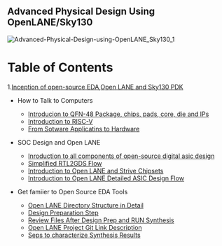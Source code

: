 ## Advanced Physical Design Using OpenLANE/Sky130

![Advanced-Physical-Design-using-OpenLANE_Sky130_1](https://user-images.githubusercontent.com/86367130/123914575-2b087700-d99d-11eb-819f-feb44e307b87.png)

# Table of Contents

1.[Inception of open-source EDA,Open LANE and Sky130 PDK](#anshi)

 + How to Talk to Computers
     + [Introducion to QFN-48 Package, chips, pads, core, die and IPs](#defines)
     + [Introduction to RISC-V](#defines)
     + [From Sotware Applicatins to Hardware](#defines)
 
 + SOC Design and Open LANE
     + [Inroduction to all components of open-source digital asic design](#defines)
     + [Simplified RTL2GDS Flow](#defines)
     + [Introduction to Open LANE and Strive Chipsets](#defines)
     + [Introduction to Open LANE Detailed ASIC Design Flow](#defines)

+ Get famiier to Open Source EDA Tools
    + [Open LANE Directory Structure in Detail](#defines)
    + [Design Preparation Step](#defines)
    + [Review Files After Design Prep and RUN Synthesis](#defines)
    + [Open LANE Project Git Link Description](#defines)
    + [Seps to characterize Synthesis Results](#defines)
    
















































































